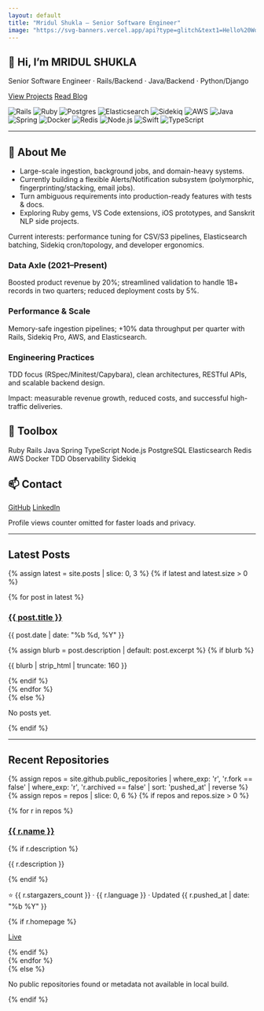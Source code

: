```yaml
---
layout: default
title: "Mridul Shukla — Senior Software Engineer"
image: "https://svg-banners.vercel.app/api?type=glitch&text1=Hello%20World!&text2=Senior%20Software%20Engineer&width=1600&height=350"
---
```


<section class="hero center">
  <h1 class="title">👋 Hi, I’m MRIDUL SHUKLA</h1>
  <p class="subtitle">Senior Software Engineer · Rails/Backend · Java/Backend · Python/Django</p>
  <p class="cta">
    <a class="btn btn-primary" href="{{ '/projects/' | relative_url }}">View Projects</a>
    <a class="btn btn-ghost" href="{{ '/blog/' | relative_url }}">Read Blog</a>
  </p>
  <div class="badges">
  <img src="https://img.shields.io/badge/Ruby_on_Rails-%23CC0000.svg?logo=rubyonrails&logoColor=white&style=for-the-badge" alt="Rails"/>
  <img src="https://img.shields.io/badge/Ruby-CC342D?logo=ruby&logoColor=white&style=for-the-badge" alt="Ruby"/>
  <img src="https://img.shields.io/badge/PostgreSQL-316192?logo=postgresql&logoColor=white&style=for-the-badge" alt="Postgres"/>
  <img src="https://img.shields.io/badge/Elasticsearch-005571?logo=elasticsearch&logoColor=white&style=for-the-badge" alt="Elasticsearch"/>
  <img src="https://img.shields.io/badge/Sidekiq-CC0000?logo=ruby&logoColor=white&style=for-the-badge" alt="Sidekiq"/>
  <img src="https://img.shields.io/badge/AWS-232F3E?logo=amazon-aws&logoColor=white&style=for-the-badge" alt="AWS"/>
  <img src="https://img.shields.io/badge/Java-007396?logo=java&logoColor=white&style=for-the-badge" alt="Java"/>
  <img src="https://img.shields.io/badge/Spring-6DB33F?logo=spring&logoColor=white&style=for-the-badge" alt="Spring"/>
  <img src="https://img.shields.io/badge/Docker-2496ED?logo=docker&logoColor=white&style=for-the-badge" alt="Docker"/>
  <img src="https://img.shields.io/badge/Redis-DC382D?logo=redis&logoColor=white&style=for-the-badge" alt="Redis"/>
  <img src="https://img.shields.io/badge/Node.js-339933?logo=node.js&logoColor=white&style=for-the-badge" alt="Node.js"/>
  <img src="https://img.shields.io/badge/Swift-FA7343?logo=swift&logoColor=white&style=for-the-badge" alt="Swift"/>
  <img src="https://img.shields.io/badge/TypeScript-3178C6?logo=typescript&logoColor=white&style=for-the-badge" alt="TypeScript"/>
  </div>

</section>

---

<div class="home-section reveal">
  <div class="card">
    <h2>🧭 About Me</h2>
    <ul class="list-check">
      <li>Large-scale ingestion, background jobs, and domain-heavy systems.</li>
      <li>Currently building a flexible Alerts/Notification subsystem (polymorphic, fingerprinting/stacking, email jobs).</li>
      <li>Turn ambiguous requirements into production-ready features with tests & docs.</li>
      <li>Exploring Ruby gems, VS Code extensions, iOS prototypes, and Sanskrit NLP side projects.</li>
    </ul>
    <p class="muted">Current interests: performance tuning for CSV/S3 pipelines, Elasticsearch batching, Sidekiq cron/topology, and developer ergonomics.</p>
  </div>
</div>

<div class="home-section reveal">
  <div class="grid">
    <div class="card">
      <h3>Data Axle (2021–Present)</h3>
      <p>Boosted product revenue by 20%; streamlined validation to handle 1B+ records in two quarters; reduced deployment costs by 5%.</p>
    </div>
    <div class="card">
      <h3>Performance & Scale</h3>
      <p>Memory-safe ingestion pipelines; +10% data throughput per quarter with Rails, Sidekiq Pro, AWS, and Elasticsearch.</p>
    </div>
    <div class="card">
      <h3>Engineering Practices</h3>
      <p>TDD focus (RSpec/Minitest/Capybara), clean architectures, RESTful APIs, and scalable backend design.</p>
    </div>
  </div>
  <p class="center muted">Impact: measurable revenue growth, reduced costs, and successful high-traffic deliveries.</p>
</div>

<div class="home-section reveal">
  <div class="card">
    <h2>🧰 Toolbox</h2>
    <div class="chips">
      <span class="chip">Ruby</span>
      <span class="chip">Rails</span>
      <span class="chip">Java</span>
      <span class="chip">Spring</span>
      <span class="chip">TypeScript</span>
      <span class="chip">Node.js</span>
      <span class="chip">PostgreSQL</span>
      <span class="chip">Elasticsearch</span>
      <span class="chip">Redis</span>
      <span class="chip">AWS</span>
      <span class="chip">Docker</span>
      <span class="chip">TDD</span>
      <span class="chip">Observability</span>
      <span class="chip">Sidekiq</span>
    </div>
  </div>
</div>

<div class="home-section reveal">
  <div class="card center">
    <h2>📫 Contact</h2>
    <p>
      <a class="btn btn-primary" href="https://github.com/MridulS-R">GitHub</a>
      <a class="btn btn-ghost" href="https://www.linkedin.com/in/mridul-shukla-1a335818a/">LinkedIn</a>
    </p>
  </div>
</div>

<p class="center muted">Profile views counter omitted for faster loads and privacy.</p>

---

## Latest Posts

{% assign latest = site.posts | slice: 0, 3 %}
{% if latest and latest.size > 0 %}
<div class="grid reveal">
  {% for post in latest %}
    <div class="card">
      <h3><a href="{{ post.url | relative_url }}">{{ post.title }}</a></h3>
      <p class="muted">{{ post.date | date: "%b %d, %Y" }}</p>
      {% assign blurb = post.description | default: post.excerpt %}
      {% if blurb %}<p>{{ blurb | strip_html | truncate: 160 }}</p>{% endif %}
    </div>
  {% endfor %}
</div>
{% else %}
<p class="muted">No posts yet.</p>
{% endif %}

---

## Recent Repositories

{% assign repos = site.github.public_repositories | where_exp: 'r', 'r.fork == false' | where_exp: 'r', 'r.archived == false' | sort: 'pushed_at' | reverse %}
{% assign repos = repos | slice: 0, 6 %}
{% if repos and repos.size > 0 %}
<div class="grid reveal">
  {% for r in repos %}
    <div class="card">
      <h3><a href="{{ r.html_url }}">{{ r.name }}</a></h3>
      {% if r.description %}<p>{{ r.description }}</p>{% endif %}
      <p class="muted">⭐ {{ r.stargazers_count }} · {{ r.language }} · Updated {{ r.pushed_at | date: "%b %Y" }}</p>
      {% if r.homepage %}<p><a href="{{ r.homepage }}">Live</a></p>{% endif %}
    </div>
  {% endfor %}
</div>
{% else %}
<p class="muted">No public repositories found or metadata not available in local build.</p>
{% endif %}
